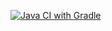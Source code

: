[![Java CI with Gradle](https://github.com/ZinovevaElena/Paterrn-1_2ver/actions/workflows/gradle.yml/badge.svg)](https://github.com/ZinovevaElena/Paterrn-1_2ver/actions/workflows/gradle.yml)
